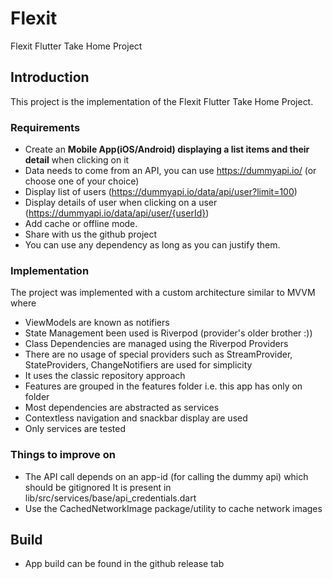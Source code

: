 # Flexit

Flexit Flutter Take Home Project

## Introduction

This project is the implementation of the Flexit Flutter Take Home Project.

### Requirements

- Create an **Mobile App(iOS/Android) displaying a list items and their detail** when clicking on it
- Data needs to come from an API, you can use https://dummyapi.io/ (or choose one of your choice)
- Display list of users (https://dummyapi.io/data/api/user?limit=100)
- Display details of user when clicking on a user (https://dummyapi.io/data/api/user/{userId})
- Add cache or offline mode.
- Share with us the github project 
- You can use any dependency as long as you can justify them.

### Implementation

The project was implemented with a custom architecture similar to MVVM where
- ViewModels are known as notifiers
- State Management been used is Riverpod (provider's older brother :))
- Class Dependencies are managed using the Riverpod Providers
- There are no usage of special providers such as StreamProvider, StateProviders, ChangeNotifiers are used for simplicity
- It uses the classic repository approach
- Features are grouped in the features folder i.e. this app has only on folder
- Most dependencies are abstracted as services
- Contextless navigation and snackbar display are used
- Only services are tested

### Things to improve on

- The API call depends on an app-id (for calling the dummy api) which should be gitignored It is present in lib/src/services/base/api_credentials.dart 
- Use the CachedNetworkImage package/utility to cache network images

## Build
- App build can be found in the github release tab